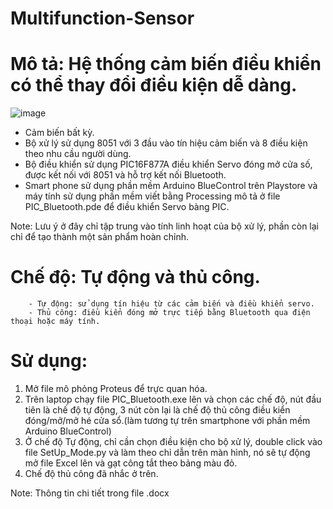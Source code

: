 # Multifunction-Sensor
# Mô tả: Hệ thống cảm biến điều khiển có thể thay đổi điều kiện dễ dàng.
![image](https://user-images.githubusercontent.com/84069686/117951840-c2a6fd00-b33e-11eb-8440-7b62349a1d02.png)
* Cảm biến bất kỳ.
* Bộ xử lý sử dụng 8051 với 3 đầu vào tín hiệu cảm biến và 8 điều kiện theo nhu cầu người dùng.
* Bộ điều khiển sử dụng PIC16F877A điều khiển Servo đóng mở cửa số, được kết nối với 8051 và hỗ trợ kết nối Bluetooth.
* Smart phone sử dụng phần mềm Arduino BlueControl trên Playstore và máy tính sử dụng phần mềm viết bằng Processing mô tả ở file PIC_Bluetooth.pde để điều khiển Servo bàng PIC.

Note: Lưu ý ở đây chỉ tập trung vào tính linh hoạt của bộ xử lý, phần còn lại chỉ để tạo thành một sản phẩm hoàn chỉnh.

# Chế độ: Tự động và thủ công.
        - Tự động: sử dụng tín hiệu từ các cảm biến và điều khiển servo.
        - Thủ công: điều kiển đóng mở trực tiếp bằng Bluetooth qua điện thoại hoặc máy tính.
# Sử dụng:
1. Mở file mô phỏng Proteus để trực quan hóa.
2. Trên laptop chạy file PIC_Bluetooth.exe lên và chọn các chế độ, nút đầu tiên là chế độ tự động, 3 nút còn lại là chế độ thủ công điều kiển đóng/mở/mở hé cửa sổ.(làm tương tự trên smartphone với phần mềm Arduino BlueControl)
3. Ở chế độ Tự động, chỉ cần chọn điều kiện cho bộ xử lý, double click vào file SetUp_Mode.py và làm theo chỉ dẫn trên màn hình, nó sẽ tự động mở file Excel lên và gạt công tắt theo bảng màu đỏ.
4. Chế độ thủ công đã nhắc ở trên.


Note: Thông tin chi tiết trong file .docx  
